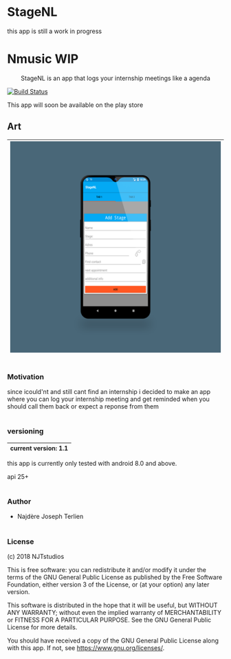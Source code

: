# StageNL
this app is still a work in progress
<H1> Nmusic     WIP </H1>


<p align="center">
StageNL is an app that logs your internship meetings 
like a agenda
</p>

 [![Build Status](https://travis-ci.org/{ORG-or-USERNAME}/{REPO-NAME}.png?branch=master)](https://travis-ci.org/{ORG-or-USERNAME}/{REPO-NAME})




<p align "center">This app will soon be available on the play store
</p>

<H2>Art</H2>



 | ![Image description](https://github.com/NajdereT/StageNL/blob/master/oneplus6t_mockup_dribbble.png)|
 |--|


#
<H3>Motivation</H3>
 

<p>since icould'nt and still cant find an internship i decided to make an app where you can log
 your internship meeting and get reminded when you should call them back or expect a reponse from them </p>


#

<H3> versioning </H3>


| current version: 1.1|
| --------------------|

<p>this app is currently only tested with android 8.0 and above.</p>

<p>api 25+</p>

#
<H3>Author</H3>


- Najdère Joseph Terlien


#
<H3>License</H3>


<p> (c) 2018 NJTstudios

This is free software: you can redistribute it and/or modify it under the terms of the GNU General Public License as published by the Free Software Foundation, either version 3 of the License, or (at your option) any later version.

This software is distributed in the hope that it will be useful, but WITHOUT ANY WARRANTY; without even the implied warranty of MERCHANTABILITY or FITNESS FOR A PARTICULAR PURPOSE. See the GNU General Public License for more details.

You should have received a copy of the GNU General Public License along with this app. If not, see https://www.gnu.org/licenses/. </p>

#
